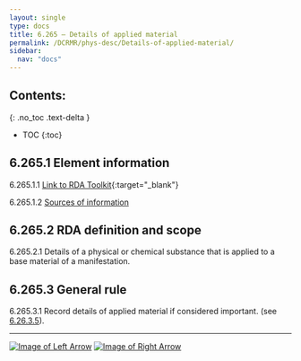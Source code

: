 ```yaml
---
layout: single
type: docs
title: 6.265 — Details of applied material
permalink: /DCRMR/phys-desc/Details-of-applied-material/
sidebar:
  nav: "docs"
---
```


## Contents:
{: .no_toc .text-delta }

- TOC
{:toc}

## 6.265.1 Element information

<a name="6.265.1.1">6.265.1.1</a> [Link to RDA Toolkit](https://beta.rdatoolkit.org/Content?externalId=en-US_ala-a272b070-0b22-3745-93bc-d21d622f422b){:target="_blank"}

<a name="6.265.1.2">6.265.1.2</a> [Sources of information](/DCRMR/phys-desc/#6011-sources-of-information) 

## 6.265.2 RDA definition and scope

<a name="6.265.2.1">6.265.2.1</a> Details of a physical or chemical substance that is applied to a base material of a manifestation.

## 6.265.3 General rule 

<a name="6.265.3.1">6.265.3.1</a> Record details of applied material if considered important. (see [6.26.3.5](/DCRMR/phys-desc/Applied-material/#6.26.3.5)).

---

[![Image of Left Arrow](https://rbms-bsc.github.io/DCRMR/assets/pictures/navigation/Arrow_Left.png "6.26 — Applied material")](/DCRMR/phys-desc/Applied-material/) [![Image of Right Arrow](https://rbms-bsc.github.io/DCRMR/assets/pictures/navigation/Arrow_Right.png "6.27 — Production method")](/DCRMR/phys-desc/Production-method/)
